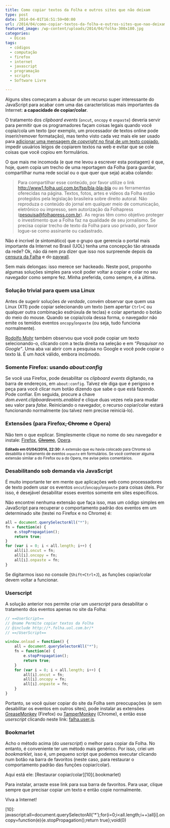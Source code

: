 ```yaml
---
title: Como copiar textos da Folha e outros sites que não deixam
type: post
date: 2014-04-01T16:51:59+00:00
url: /2014/04/como-copiar-textos-da-folha-e-outros-sites-que-nao-deixam/
featured_image: /wp-content/uploads/2014/04/folha-300x180.jpg
categories:
  - Dicas
tags:
  - códigos
  - computação
  - firefox
  - internet
  - javascript
  - programação
  - scripts
  - Software Livre

---
```

Alguns sites começaram a abusar de um recurso super interessante do JavaScript para acabar com uma das características mais importantes da Internet: **a capacidade de copiar/colar**.

O tratamento dos _clipboard events_ (`oncut`, `oncopy` e `onpaste`) deveria servir para permitir que os programadores façam coisas legais quando você copia/cola um texto (por exemplo, um processador de textos online pode inserir/remover formatação), mas tenho visto cada vez mais ele ser usado para [adicionar uma mensagem de _copyright_ no final de um texto copiado][1], impedir usuários leigos de copiarem textos na web e evitar que se cole coisas que você copiou em formulários.

O que mais me incomoda (e que me levou a escrever esta postagem) é que, hoje, quem copia um trecho de uma reportagem da Folha (para guardar, compartilhar numa rede social ou o que quer que seja) acaba colando:

> Para compartilhar esse conteúdo, por favor utilize o link http://www1.folha.uol.com.br/fsp/bla-bla-bla ou as ferramentas oferecidas na página. Textos, fotos, artes e vídeos da Folha estão protegidos pela legislação brasileira sobre direito autoral. Não reproduza o conteúdo do jornal em qualquer meio de comunicação, eletrônico ou impresso, sem autorização da Folhapress (pesquisa@folhapress.com.br). As regras têm como objetivo proteger o investimento que a Folha faz na qualidade de seu jornalismo. Se precisa copiar trecho de texto da Folha para uso privado, por favor logue-se como assinante ou cadastrado.

Não é incrível (e sintomático) que o grupo que gerencia o portal mais importante da Internet no Brasil (UOL) tenha uma concepção tão atrasada da rede? Ok, não dá nem pra dizer que isso nos surpreende depois da [censura da Falha][2] e do [paywall][3].

Sem mais delongas: isso merece ser hackeado. Neste post, proponho algumas soluções simples para você poder voltar a copiar e colar no seu navegador como sempre fez. Minha preferida, como sempre, é a última.

### Solução trivial para quem usa Linux

Antes de sugerir soluções _de verdade_, convém observar que quem usa Linux (X11) pode copiar selecionando um texto (sem apertar `Ctrl+C` ou qualquer outra combinação esdrúxula de teclas) e colar apertando o botão do meio do mouse. Quando se copia/cola dessa forma, o navegador não emite os temidos eventos `oncopy`/`onpaste` (ou seja, tudo funciona normalmente).

[Rodolfo Mohr][4] também observou que você pode copiar um texto selecionando-o, clicando com a tecla direita na seleção e em _“Pesquisar no Google”_. Uma aba vai abrir com a pesquisa no Google e você pode copiar o texto lá. É um _hack_ válido, embora incômodo.

### Somente Firefox: usando _about:config_

Se você usa Firefox, pode desabilitar os _clipboard events_ digitando, na barra de endereços, em `about:config`. Talvez ele diga que é perigoso e peça para você clicar num botão dizendo que sabe o que está fazendo. Pode confiar. Em seguida, procure a chave _dom.event.clipboardevents.enabled_ e clique duas vezes nela para mudar seu valor para _false_. Reiniciando o navegador, o recurso copiar/colar estará funcionando normalmente (ou talvez nem precise reiniciá-lo).

### Extensões (para Firefox<del>, Chrome</del> e Opera)

Não tem o que explicar. Simplesmente clique no nome do seu navegador e instale: [Firefox][5], <del><a href="https://chrome.google.com/webstore/detail/unblock-clipboard-interac/ojbadajhjbjecoojjkoddhnbobjgleib">Chrome</a></del>, [Opera][6].

<small><strong>Editado em 01/04/2014, 22:30:</strong> A extensão que eu havia colocado para Chrome só desabilita o tratamento de eventos `onpaste` em formulários. Se você conhecer alguma extensão similar a do Firefox ou a do Opera, me avise pelos comentários.</small>

### Desabilitando sob demanda via JavaScript

É muito importante ter em mente que aplicações web como processadores de texto podem usar os eventos `oncut`/`oncopy`/`onpaste` para coisas úteis. Por isso, é desejável desabilitar esses eventos somente em sites específicos.

Não encontrei nenhuma extensão que faça isso, mas um código simples em JavaScript para recuperar o comportamento padrão dos eventos em um determinado site (testei no Firefox e no Chrome) é:

```javascript
all = document.querySelectorAll("*");
fn = function(e) {
    e.stopPropagation();
    return true;
}
for (var i = 0; i < all.length; i++) {
    all[i].oncut = fn;
    all[i].oncopy = fn;
    all[i].onpaste = fn;
}
```

Se digitarmos isso no console (`Shift+Ctrl+J`), as funções copiar/colar devem voltar a funcionar.

### Userscript

A solução anterior nos permite criar um _userscript_ para desabilitar o tratamento dos eventos apenas no site da Folha:

```javascript
// ==UserScript==
// @name Permite copiar textos da Folha
// @include http://*.folha.uol.com.br/*
// ==/UserScript==

window.onload = function() {
    all = document.querySelectorAll("*");
    fn = function(e) {
        e.stopPropagation();
        return true;
    }
    for (var i = 0; i < all.length; i++) {
        all[i].oncut = fn;
        all[i].oncopy = fn;
        all[i].onpaste = fn;
    }
}

```

Portanto, se você quiser copiar do site da Folha sem preocupações (e sem desabilitar os eventos em outros sites), pode instalar as extensões [GreaseMonkey][7] (Firefox) ou [TamperMonkey][8] (Chrome), e então esse _userscript_ clicando neste link: [falha.user.js][9].

### Bookmarlet

Acho o método acima (do _userscript_) o melhor para copiar da Folha. No entanto, é conveniente ter um método mais genérico. Por isso, criei um _bookmarklet_, isso é, um pequeno script que podemos executar clicando num botão na barra de favoritos (neste caso, para restaurar o comportamento padrão das funções copiar/colar).

Aqui está ele: [Restaurar copiar/colar][10]{.bookmarlet}

Para instalar, arraste esse link para sua barra de favoritos. Para usar, clique sempre que precisar copiar um texto e então copie normalmente.

Viva a Internet!

 [1]: http://bavotasan.com/2010/add-a-copyright-notice-to-copied-text/
 [2]: http://desculpeanossafalha.com.br/
 [3]: http://tiagomadeira.com/2013/07/como-ler-noticias-ilimitadas-de-folha-estadao-e-globo-sem-cadastro/
 [4]: http://rodomundo.juntos.org.br/
 [5]: http://addons.mozilla.org/en-us/firefox/addon/nocopypaste/
 [6]: https://addons.opera.com/en-gb/extensions/details/clipboard-event-blocker/?display=en
 [7]: https://addons.mozilla.org/en-US/firefox/addon/greasemonkey/
 [8]: https://chrome.google.com/webstore/detail/tampermonkey/dhdgffkkebhmkfjojejmpbldmpobfkfo?hl=en
 [9]: http://tiagomadeira.com/wp-content/uploads/2014/04/falha.user.js
 [10]: javascript:all=document.querySelectorAll('*');for(i=0;i<all.length;i++)all[i].oncopy=function(e){e.stopPropagation();return true};void(0)

